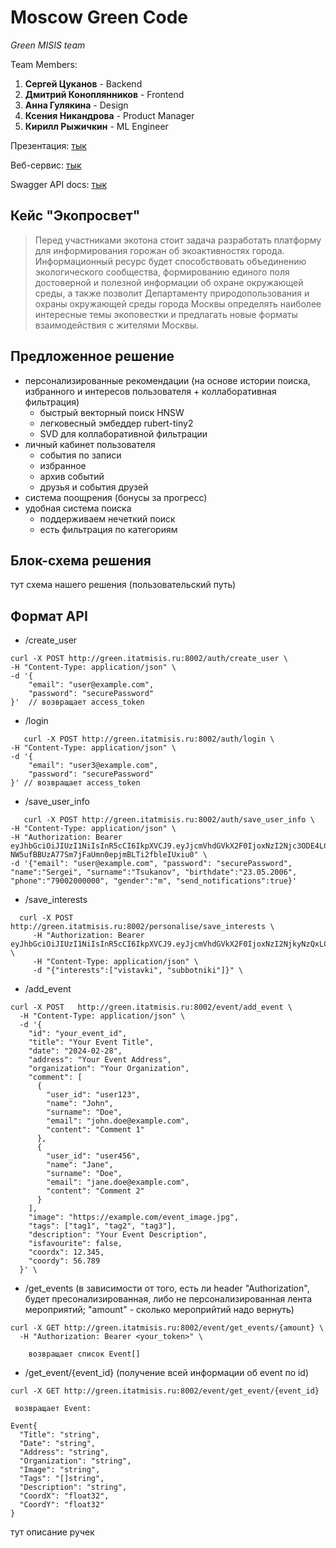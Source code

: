 # Moscow Green Code

*Green MISIS team*

Team Members:
1) **Сергей Цуканов** - Backend
2) **Дмитрий Коноплянников** - Frontend
3) **Анна Гулякина** - Design
4) **Ксения Никандрова** - Product Manager
5) **Кирилл Рыжичкин** - ML Engineer

Презентация: [тык](https://google.com)

Веб-сервис: [тык](https://green.itatmisis.ru/)

Swagger API docs: [тык](https://google.com)

## Кейс "Экопросвет"

> Перед участниками экотона стоит задача разработать платформу для информирования горожан об экоактивностях города. Информационный ресурс будет способствовать объединению экологического сообщества, формированию единого поля достоверной и полезной информации об охране окружающей среды, а также позволит Департаменту природопользования и охраны окружающей среды города Москвы определять наиболее интересные темы экоповестки и предлагать новые форматы взаимодействия с жителями Москвы.

## Предложенное решение

- персонализированные рекомендации (на основе истории поиска, избранного и интересов пользователя + коллаборативная фильтрация)
  - быстрый векторный поиск HNSW
  - легковесный эмбеддер rubert-tiny2
  - SVD для коллаборативной фильтрации
- личный кабинет пользователя
  - события по записи
  - избранное
  - архив событий
  - друзья и события друзей
- система поощрения (бонусы за прогресс)
- удобная система поиска
  - поддерживаем нечеткий поиск
  - есть фильтрация по категориям
 
## Блок-схема решения

тут схема нашего решения (пользовательский путь)

## Формат API
- /create_user
```
curl -X POST http://green.itatmisis.ru:8002/auth/create_user \
-H "Content-Type: application/json" \
-d '{
    "email": "user@example.com",
    "password": "securePassword"
}'  // возвращает access_token
```

- /login
```
   curl -X POST http://green.itatmisis.ru:8002/auth/login \
-H "Content-Type: application/json" \
-d '{
    "email": "user3@example.com",
    "password": "securePassword"
}' // возвращает access_token
```

- /save_user_info
```
   curl -X POST http://green.itatmisis.ru:8002/auth/save_user_info \
-H "Content-Type: application/json" \
-H "Authorization: Bearer eyJhbGciOiJIUzI1NiIsInR5cCI6IkpXVCJ9.eyJjcmVhdGVkX2F0IjoxNzI2Njc3ODE4LCJlbWFpbCI6InVzZXJAZXhhbXBsZS5jb20ifQ.2-NW5ufBBUzA77Sm7jFaUmn0epjmBLTi2fbleIUxiu0" \
-d '{"email": "user@example.com", "password": "securePassword", "name":"Sergei", "surname":"Tsukanov", "birthdate":"23.05.2006", "phone":"79002000000", "gender":"m", "send_notifications":true}'
```

- /save_interests
```
  curl -X POST  http://green.itatmisis.ru:8002/personalise/save_interests \
     -H "Authorization: Bearer eyJhbGciOiJIUzI1NiIsInR5cCI6IkpXVCJ9.eyJjcmVhdGVkX2F0IjoxNzI2NjkyNzQxLCJlbWFpbCI6InVzZXIyQGV4YW1wbGUuY29tIn0.qAbJA2s01uhJIgtgNaH0QwEJHPUZjapEAhwZD2JpcGU" \
     -H "Content-Type: application/json" \
     -d "{"interests":["vistavki", "subbotniki"]}" \
```
    
- /add_event
```
curl -X POST   http://green.itatmisis.ru:8002/event/add_event \
  -H "Content-Type: application/json" \
  -d '{
    "id": "your_event_id",
    "title": "Your Event Title",
    "date": "2024-02-28",
    "address": "Your Event Address",
    "organization": "Your Organization",
    "comment": [
      {
        "user_id": "user123",
        "name": "John",
        "surname": "Doe",
        "email": "john.doe@example.com",
        "content": "Comment 1"
      },
      {
        "user_id": "user456",
        "name": "Jane",
        "surname": "Doe",
        "email": "jane.doe@example.com",
        "content": "Comment 2"
      }
    ],
    "image": "https://example.com/event_image.jpg",
    "tags": ["tag1", "tag2", "tag3"],
    "description": "Your Event Description",
    "isfavourite": false,
    "coordx": 12.345,
    "coordy": 56.789
  }' \
```

- /get_events (в зависимости от того, есть ли header "Authorization", будет пресонализированная, либо не персонализированная лента мероприятий; "amount" - сколько мероприйтий надо вернуть)
```
curl -X GET http://green.itatmisis.ru:8002/event/get_events/{amount} \
  -H "Authorization: Bearer <your_token>" \

    возвращает список Event[]
```

- /get_event/{event_id} (получение всей информации об event по id)
```
curl -X GET http://green.itatmisis.ru:8002/event/get_event/{event_id}

 возвращает Event:

Event{
  "Title": "string",
  "Date": "string",
  "Address": "string",
  "Organization": "string",
  "Image": "string",
  "Tags": "[]string",
  "Description": "string",
  "CoordX": "float32",
  "CoordY": "float32"
}
```

 


тут описание ручек
